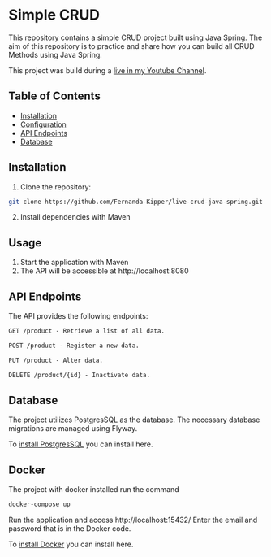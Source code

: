 # Simple CRUD
This repository contains a simple CRUD project built using Java Spring. The aim of this repository is to practice and share how you can build all CRUD Methods using Java Spring.

This project was build during a [live in my Youtube Channel](https://www.youtube.com/watch?v=tP6wtEaCnSI).

## Table of Contents

- [Installation](#installation)
- [Configuration](#configuration)
- [API Endpoints](#api-endpoints)
- [Database](#database)

## Installation

1. Clone the repository:

```bash
git clone https://github.com/Fernanda-Kipper/live-crud-java-spring.git
```

2. Install dependencies with Maven

## Usage

1. Start the application with Maven
2. The API will be accessible at http://localhost:8080


## API Endpoints
The API provides the following endpoints:

```markdown
GET /product - Retrieve a list of all data.

POST /product - Register a new data.

PUT /product - Alter data.

DELETE /product/{id} - Inactivate data.
```

## Database
The project utilizes PostgresSQL as the database. The necessary database migrations are managed using Flyway.

To [install PostgresSQL](https://www.postgresql.org/download/) you can install here.

## Docker
The project with docker installed run the command

```markdown
docker-compose up
```
Run the application and access http://localhost:15432/
Enter the email and password that is in the Docker code.

To [install Docker](https://www.docker.com/products/docker-desktop/) you can install here.